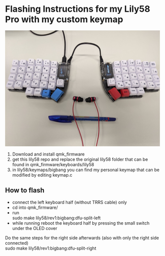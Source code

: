 # Flashing Instructions for my Lily58 Pro with my custom keymap

![My custom Lily58 Pro with 2 EliteC controllers and acrylic case](PXL_20201214_092310162.jpg?raw=True "Lily58 Pro")


1. Download and install qmk_firmware
2. get this lily58 repo and replace the original lily58 folder that can be found in qmk_firmware/keyboards/lily58
3. in lily58/keymaps/bigbang you can find my personal keymap that can be modified by editing keymap.c

## How to flash
- connect the left keyboard half (without TRRS cable) only
- cd into qmk_firmware/
- run  
    sudo make lily58/rev1:bigbang:dfu-split-left
- while running reboot the keyboard half by pressing the small switch under the OLED cover

Do the same steps for the right side afterwards (also with only the right side connected)  
    sudo make lily58/rev1:bigbang:dfu-split-right

